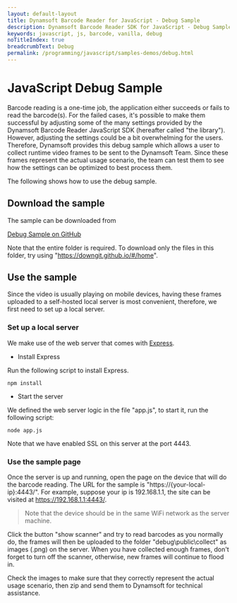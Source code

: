 ```yaml
---
layout: default-layout
title: Dynamsoft Barcode Reader for JavaScript - Debug Sample
description: Dynamsoft Barcode Reader SDK for JavaScript - Debug Sample
keywords: javascript, js, barcode, vanilla, debug
noTitleIndex: true
breadcrumbText: Debug
permalink: /programming/javascript/samples-demos/debug.html
---
```


# JavaScript Debug Sample

Barcode reading is a one-time job, the application either succeeds or fails to read the barcode(s). For the failed cases, it's possible to make them successful by adjusting some of the many settings provided by the Dynamsoft Barcode Reader JavaScript SDK (hereafter called "the library"). However, adjusting the settings could be a bit overwhelming for the users. Therefore, Dynamsoft provides this debug sample which allows a user to collect runtime video frames to be sent to the Dynamsoft Team. Since these frames represent the actual usage scenario, the team can test them to see how the settings can be optimized to best process them.

The following shows how to use the debug sample.

## Download the sample

The sample can be downloaded from

<a target_="blank" href="https://github.com/Dynamsoft/barcode-reader-javascript-samples/tree/main/5.others/debug" alt="Debug Sample on GitHub">Debug Sample on GitHub</a>

Note that the entire folder is required. To download only the files in this folder, try using "https://downgit.github.io/#/home".

## Use the sample

Since the video is usually playing on mobile devices, having these frames uploaded to a self-hosted local server is most convenient, therefore, we first need to set up a local server.

### Set up a local server

We make use of the web server that comes with [Express](https://expressjs.com/).

* Install Express

Run the following script to install Express.

`npm install`

* Start the server

We defined the web server logic in the file "app.js", to start it, run the following script:

`node app.js`

Note that we have enabled SSL on this server at the port 4443.

### Use the sample page

Once the server is up and running, open the page on the device that will do the barcode reading. The URL for the sample is "https://{your-local-ip}:4443/". For example, suppose your ip is 192.168.1.1, the site can be visited at https://192.168.1.1:4443/.

> Note that the device should be in the same WiFi network as the server machine.

Click the button "show scanner" and try to read barcodes as you normally do, the frames will then be uploaded to the folder "debug\public\collect" as images (.png) on the server. When you have collected enough frames, don't forget to turn off the scanner, otherwise, new frames will continue to flood in.

Check the images to make sure that they correctly represent the actual usage scenario, then zip and send them to Dynamsoft for technical assistance.
